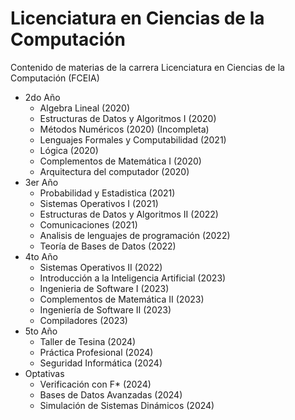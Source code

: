 # Licenciatura en Ciencias de la Computación
Contenido de materias de la carrera Licenciatura en Ciencias de la Computación (FCEIA)
- 2do Año
  - Algebra Lineal (2020)
  - Estructuras de Datos y Algoritmos I (2020) 
  - Métodos Numéricos (2020) (Incompleta)
  - Lenguajes Formales y Computabilidad (2021)
  - Lógica (2020)
  - Complementos de Matemática I (2020)
  - Arquitectura del computador (2020)
- 3er Año
  - Probabilidad y Estadistica (2021)
  - Sistemas Operativos I (2021)
  - Estructuras de Datos y Algoritmos II (2022) 
  - Comunicaciones (2021)
  - Analisis de lenguajes de programación (2022)
  - Teoría de Bases de Datos (2022)
- 4to Año
  - Sistemas Operativos II (2022)
  - Introducción a la Inteligencia Artificial (2023) 
  - Ingenieria de Software I (2023)
  - Complementos de Matemática II (2023)
  - Ingeniería de Software II (2023)
  - Compiladores (2023)
- 5to Año
  - Taller de Tesina (2024)
  - Práctica Profesional (2024)
  - Seguridad Informática (2024)
- Optativas
  - Verificación con F* (2024)
  - Bases de Datos Avanzadas (2024)
  - Simulación de Sistemas Dinámicos (2024)
